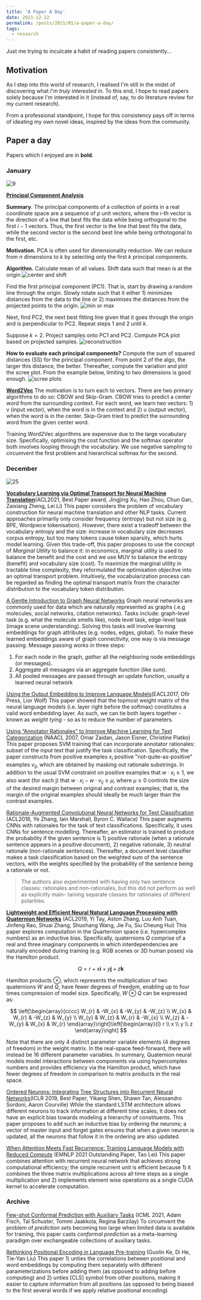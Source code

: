 ```yaml
---
title: 'A Paper A Day'
date: 2021-12-22
permalink: /posts/2021/01/a-paper-a-day/
tags:
  - research
---
```

Just me trying to inculcate a habit of reading papers consistently...

## Motivation
As I step into this world of research, I realised I'm still in the midst of discovering what *I'm truly interested in*. To this end, I hope to read papers solely because I'm interested in it (instead of, say, to do literature review for my current research).

From a professional standpoint, I hope for this consistency pays off in terms of ideating my own novel ideas, inspired by the ideas from the community.

<!-- 1. Love math, 2. like problem domain (e.g. NLP, CV) - very exciting to try learn solutions -->
<!-- Ethical/Environmental NLP? -->

## Paper a day
Papers which I enjoyed are in **bold**.

### January
<!-- 3/31 -->
![9](https://progress-bar.dev/9)

<!-- PCA -->
**[Principal Component Analysis](https://www.youtube.com/watch?v=FgakZw6K1QQ)** 

**Summary**. The principal components of a collection of points in a real coordinate space are a sequence of $p$ unit vectors, where the $i$-th vector is the direction of a line that best fits the data while being orthogonal to the first $i-1$ vectors. Thus, the first vector is the line that best fits the data, while the second vector is the second best line while being orthotogonal to the first, etc.

**Motivation.** PCA is often used for dimensionality reduction. We can reduce from $n$ dimensions to $k$ by selecting only the first $k$ principal components.

**Algorithm.** 
Calculate mean of all values. Shift data such that mean is at the origin
![center and shift](/images/PCA/center-and-shift.png)

Find the first principal component (PC1). That is, start by drawing a random line through the origin. Slowly rotate such that it either 1) minimizes distances from the data to the line or 2) maximises the distances from the projected points to the origin.
![min or max](/images/PCA/min-or-max.png)

Next, find PC2, the next best fitting line given that it goes through the origin and is perpendicular to PC2. Repeat steps 1 and 2 until $k$. 

Suppose $k=2$. Project samples onto PC1 and PC2. Compute PCA plot based on projected samples.
![reconstruction](/images/PCA/reconstruction.png)

**How to evaluate each principal components?** Compute the sum of squared distances (SS) for the principal component. From point 2 of the algo, the larger this distance, the better. Thereafter, compute the variation and plot the scree plot. From the example below, limiting to two dimensions is good enough.
![scree plots](/images/PCA/scree-plots.png)

<!-- Glove -->

**[Word2Vec](https://web.stanford.edu/class/cs224n/readings/cs224n-2019-notes01-wordvecs1.pdf)** The motivation is to turn each to vectors. There are two primary algorithms to do so: CBOW and Skip-Gram. CBOW tries to predict a center word from the surrounding context. For each word, we learn two vectors: 1) v (input vector), when the word is in the context and 2) u (output vector), when the word is in the center. Skip-Gram tried to predict the surrounding word from the given center word. 

Training Word2Vec algorithms are expensive due to the large vocabulary size. Specifically, optimising the cost function and the softmax operator both involves looping through the vocabulary. We use negative sampling to circumvent the first problem and hierarchical softmax for the second.

### December
<!-- 8/31 -->
![25](https://progress-bar.dev/25)

**[Vocabulary Learning via Optimal Transport for Neural Machine Translation](https://arxiv.org/pdf/2012.15671.pdf)**(ACL2021, Best Paper award, Jingjing Xu, Hao Zhou, Chun Gan, Zaixiang Zheng, Lei Li) This paper considers the problem of vocabulary construction for neural machine translation and other NLP tasks. Current approaches primarily only consider frequency (entropy) but not size (e.g. BPE, Wordpiece tokenisation). However, there exist a tradeoff between the vocabulary entropy and the size: increase in vocabulary size decreases corpus entropy, but too many tokens cause token sparsity, which hurts model learning. Given this trade-off, this paper proposes to use the concept of *Marginal Utility* to balance it: in economics, marginal utility is used to balance the benefit and the cost and we use MUV to balance the entropy (benefit) and vocabulary size (cost). To maximize the marginal utility in tractable time complexity, they reformulated the optimisation objecitve into an optimal transport problem. Intuitively, the vocabularization process can be regarded as finding the optimal transport matrix from the character distribution to the vocabulary token distribution.

[A Gentle Introduction to Graph Neural Networks](https://distill.pub/2021/gnn-intro/) Graph neural networks are commonly used for data which are naturally represented as graphs (.e.g molecules, social networks, citation networks). Tasks include: graph-level task (e.g. what the molecule smells like), node level task, edge-level task (image scene understanding). Solving this tasks will involve learning embeddings for graph attributes (e.g. nodes, edges, global). To make these learned embeddings aware of graph connectivity, one way is via message passing. Message passing works in three steps:
1. For each node in the graph, *gather* all the neighboring node embeddings (or messages).
2. Aggregate all messages via an aggregate function (like sum).
3. All pooled messages are passed through an update function, usually a learned neural network


[Using the Output Embedding to Improve Language Models](https://aclanthology.org/E17-2025.pdf)(EACL2017, Ofir Press, Lior Wolf) This paper showed that the topmost weight matrix of the neural language models (i.e. layer right before the softmax) constitutes a valid word embedding layer. As such, we can tie both layers together - known as *weight tying* - so as to reduce the number of parameters.

[Using “Annotator Rationales” to Improve Machine Learning for Text Categorization](https://aclanthology.org/N07-1033/) (NAACL 2007, Omar Zaidan, Jason Eisner, Christine Piatko) This paper proposes SVM training that can incorporate annotator rationales: subset of the input text that justify the task classification. Specifically, the paper constructs from positive examples $x_i$ positive "not-quite-as-positive" examples $v_{ij}$, which are obtained by masking out rationale substrings. In addition to the usual SVM constraint on positive examples that $w \cdot x_i \geq 1$, we also want (for each j) that $w \cdot x_i - w \cdot v_{ij} \geq \mu$, where $\mu \geq 0$ controls the size of the desired margin between original and contrast examples; that is, the margin of the original examples should ideally be much larger than the contrast examples.

[Rationale-Augmented Convolutional Neural Networks for Text Classification](https://arxiv.org/pdf/1605.04469.pdf) (ACL2016, Ye Zhang, Iain Marshall, Byron C. Wallace) This paper augments CNNs with rationales for the task of text classifications. Specifically, it uses CNNs for sentence modelling. Thereafter, an estimator is trained to produce the probability if the given sentence is 1) positive rationale (when a rationale sentence appears in a positive document), 2) negative rationale, 3) neutral rationale (non-rationale sentences). Thereafter, a document level classifier makes a task classification based on the weighted sum of the sentence vectors, with the weights specified by the probability of the sentence being a rationale or not.

> The authors also experimented with having only two sentence classes: rationales and non-rationales, but this did not perform as well as explicitly main- taining separate classes for rationales of different polarities.

**[Lightweight and Efficient Neural Natural Language Processing with Quaternion Networks](https://arxiv.org/pdf/1906.04393.pdf)** (ACL2019, Yi Tay, Aston Zhang, Luu Anh Tuan, Jinfeng Rao, Shuai Zhang, Shuohang Wang, Jie Fu, Siu Cheung Hui) This paper explores computation in the Quarternion space (i.e. hypercomplex numbers) as an inductive bias. Specifically, quaternions $Q$ comprise of a real and three imaginary components in which interdependencies are naturally encoded during training (e.g. RGB scenes or 3D human poses) via the Hamilton product. 

$$ Q = r + x\mathbf{i} + y\mathbf{j} + z\mathbf{k} $$

Hamilton products $\otimes$, which represents the multiplication of two quaternions $W$ and $Q$, have fewer degrees of freedom, enabling up to four times compression of model size. Specifically, $W \otimes Q$ can be expressed as:

$$
\left[\begin{array}{cccc}
W_{r} & -W_{x} & -W_{y} & -W_{z} \\
W_{x} & W_{r} & -W_{z} & W_{y} \\
W_{y} & W_{z} & W_{r} & -W_{x} \\
W_{z} & -W_{y} & W_{x} & W_{r}
\end{array}\right]\left[\begin{array}{l}
r \\
x \\
y \\
z
\end{array}\right]
$$

Note that there are only 4 distinct parameter variable elements (4 degrees of freedom) in the weight matrix. In the real-space feed-forward, there will instead be 16 different parameter variables. In summary, Quaternion neural models model interactions between components via using hypercomplex numbers and provides efficiency via the Hamilton product, which have fewer degrees of freedom in comparison to matrix products in the real space.

<!--  -->
<!-- hypercomplex numbers - model interactions -->
<!-- hamilton product have lesser degrees of freedom -->

[Ordered Neurons: Integrating Tree Structures into Recurrent Neural Networks](https://arxiv.org/pdf/1810.09536.pdf)(ICLR 2019, Best Paper, Yikang Shen, Shawn Tan, Alessandro Sordoni, Aaron Courville) While the standard LSTM architecture allows different neurons to track information at different time scales, it does not have an explicit bias towards modeling a hierarchy of constituents. This paper proposes to add such an inductive bias by ordering the neurons; a vector of master input and forget gates ensures that when a given neuron is updated, all the neurons that follow it in the ordering are also updated. 

[When Attention Meets Fast Recurrence: Training Language Models with Reduced Compute](https://arxiv.org/abs/2102.12459) (EMNLP 2021 Outstanding Paper, Tao Lei) This paper combines attention with recurrent neural network that achieves strong computational efficiency; the simple recurrent unit is efficient because 1) it combines the three matrix multiplications across all time steps as a single multiplication and 2) implements element wise operations as a single CUDA kernel to accelerate computation.

### Archive
[Few-shot Conformal Prediction with Auxiliary Tasks](https://arxiv.org/abs/2102.08898) (ICML 2021, Adam Fisch, Tal Schuster, Tommi Jaakkola, Regina Barzilay) To circumvent the problem of *prediction sets* becoming too large when limited data is available for training, this paper casts *conformal prediction* as a meta-learning paradigm over exchangeable collections of auxiliary tasks.

[Rethinking Positional Encoding in Language Pre-training](https://openreview.net/pdf?id=09-528y2Fgf) (Guolin Ke, Di He, Tie-Yan Liu) This paper 1) unties the correlations between positional and word embeddings by computing them separately with different parameterizations before adding them (as opposed to adding before computing) and 2) unties [CLS] symbol from other positions, making it easier to capture information from all positions (as opposed to being biased to the first several words if we apply relative positional encoding)